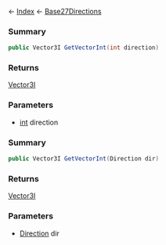 ← [Index](Api-Index) ← [Base27Directions](VRageMath.Base27Directions)

### Summary

```csharp
public Vector3I GetVectorInt(int direction)
```

### Returns

[Vector3I](VRageMath.Vector3I)

### Parameters

* [int](System.Int32) direction
### Summary

```csharp
public Vector3I GetVectorInt(Direction dir)
```

### Returns

[Vector3I](VRageMath.Vector3I)

### Parameters

* [Direction](VRageMath.Base27Directions+Direction) dir
